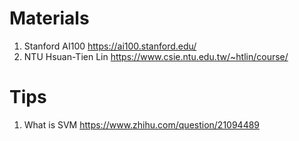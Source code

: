 # Materials
1. Stanford AI100 https://ai100.stanford.edu/
2. NTU Hsuan-Tien Lin https://www.csie.ntu.edu.tw/~htlin/course/


# Tips
1. What is SVM https://www.zhihu.com/question/21094489
